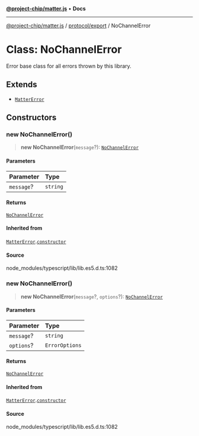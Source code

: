 [**@project-chip/matter.js**](../../../README.md) • **Docs**

***

[@project-chip/matter.js](../../../modules.md) / [protocol/export](../README.md) / NoChannelError

# Class: NoChannelError

Error base class for all errors thrown by this library.

## Extends

- [`MatterError`](../../../common/export/classes/MatterError.md)

## Constructors

### new NoChannelError()

> **new NoChannelError**(`message`?): [`NoChannelError`](NoChannelError.md)

#### Parameters

| Parameter | Type |
| :------ | :------ |
| `message`? | `string` |

#### Returns

[`NoChannelError`](NoChannelError.md)

#### Inherited from

[`MatterError`](../../../common/export/classes/MatterError.md).[`constructor`](../../../common/export/classes/MatterError.md#constructors)

#### Source

node\_modules/typescript/lib/lib.es5.d.ts:1082

### new NoChannelError()

> **new NoChannelError**(`message`?, `options`?): [`NoChannelError`](NoChannelError.md)

#### Parameters

| Parameter | Type |
| :------ | :------ |
| `message`? | `string` |
| `options`? | `ErrorOptions` |

#### Returns

[`NoChannelError`](NoChannelError.md)

#### Inherited from

[`MatterError`](../../../common/export/classes/MatterError.md).[`constructor`](../../../common/export/classes/MatterError.md#constructors)

#### Source

node\_modules/typescript/lib/lib.es5.d.ts:1082
